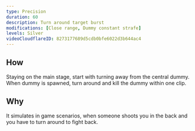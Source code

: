```yaml
---
type: Precision
duration: 60
description: Turn around target burst
modifications: [Close range, Dummy constant strafe]
levels: Silver
videoCloudflareID: 8273177689d5cdb0bfe6022d3b644ac4
---
```


## How

Staying on the main stage, start with turning away from the central dummy. When dummy is spawned, turn around and kill the dummy within one clip.

## Why

It simulates in game scenarios, when someone shoots you in the back and you have to turn around to fight back.
